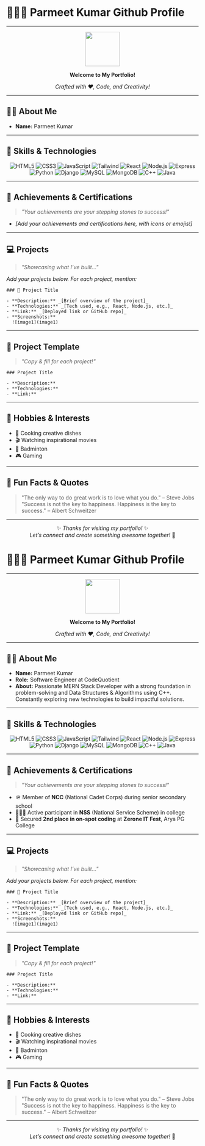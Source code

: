 # 👨‍🎓✨ Parmeet Kumar Github Profile

---
<div align="center">
  
<img src="https://media.giphy.com/media/hvRJCLFzcasrR4ia7z/giphy.gif" width="90"/>

**Welcome to My Portfolio!**

*Crafted with ❤️, Code, and Creativity!*
</div>

---

## 🧑‍💼 About Me

- **Name:** Parmeet Kumar
---

## 🚀 Skills & Technologies

<div align="center">

![HTML5](https://img.shields.io/badge/HTML5-E34F26?logo=html5&logoColor=white)
![CSS3](https://img.shields.io/badge/CSS3-1572B6?logo=css3&logoColor=white)
![JavaScript](https://img.shields.io/badge/JavaScript-F7DF1E?logo=javascript&logoColor=black)
![Tailwind](https://img.shields.io/badge/Tailwind_CSS-38B2AC?logo=tailwind-css&logoColor=white)
![React](https://img.shields.io/badge/React-61DAFB?logo=react&logoColor=black)
![Node.js](https://img.shields.io/badge/Node.js-339933?logo=nodedotjs&logoColor=white)
![Express](https://img.shields.io/badge/Express-000000?logo=express&logoColor=white)
![Python](https://img.shields.io/badge/Python-3776AB?logo=python&logoColor=white)
![Django](https://img.shields.io/badge/Django-092E20?logo=django&logoColor=white)
![MySQL](https://img.shields.io/badge/MySQL-4479A1?logo=mysql&logoColor=white)
![MongoDB](https://img.shields.io/badge/MongoDB-47A248?logo=mongodb&logoColor=white)
![C++](https://img.shields.io/badge/C++-00599C?logo=c%2B%2B&logoColor=white)
![Java](https://img.shields.io/badge/Java-007396?logo=java&logoColor=white)

</div>

---

## 🏅 Achievements & Certifications

> _"Your achievements are your stepping stones to success!"_

- _[Add your achievements and certifications here, with icons or emojis!]_

---

## 💻 Projects

> _"Showcasing what I’ve built..."_

*Add your projects below. For each project, mention:*

```
### 🌟 Project Title

- **Description:** _[Brief overview of the project]_
- **Technologies:** _[Tech used, e.g., React, Node.js, etc.]_
- **Link:** _[Deployed link or GitHub repo]_
- **Screenshots:**  
  ![image1](image1)
```

---

## 📄 Project Template

> _"Copy & fill for each project!"_

```
### Project Title

- **Description:** 
- **Technologies:** 
- **Link:** 
```

---

## 🎨 Hobbies & Interests

- 🍳 Cooking creative dishes  
- 🎬 Watching inspirational movies  
- 🏸 Badminton
- 🎮 Gaming

---

## 🌟 Fun Facts & Quotes

> "The only way to do great work is to love what you do." – Steve Jobs  
> "Success is not the key to happiness. Happiness is the key to success." – Albert Schweitzer

---

<div align="center">

✨ _Thanks for visiting my portfolio!_ ✨  
*Let’s connect and create something awesome together!* 🚀

</div>






















# 👨‍🎓✨ Parmeet Kumar Github Profile

---
<div align="center">
  
<img src="https://media.giphy.com/media/hvRJCLFzcasrR4ia7z/giphy.gif" width="90"/>

**Welcome to My Portfolio!**

*Crafted with ❤️, Code, and Creativity!*
</div>

---

## 🧑‍💼 About Me

- **Name:** Parmeet Kumar  
- **Role:** Software Engineer at CodeQuotient  
- **About:** Passionate MERN Stack Developer with a strong foundation in problem-solving and Data Structures & Algorithms using C++. Constantly exploring new technologies to build impactful solutions.

---

## 🚀 Skills & Technologies

<div align="center">

![HTML5](https://img.shields.io/badge/HTML5-E34F26?logo=html5&logoColor=white)
![CSS3](https://img.shields.io/badge/CSS3-1572B6?logo=css3&logoColor=white)
![JavaScript](https://img.shields.io/badge/JavaScript-F7DF1E?logo=javascript&logoColor=black)
![Tailwind](https://img.shields.io/badge/Tailwind_CSS-38B2AC?logo=tailwind-css&logoColor=white)
![React](https://img.shields.io/badge/React-61DAFB?logo=react&logoColor=black)
![Node.js](https://img.shields.io/badge/Node.js-339933?logo=nodedotjs&logoColor=white)
![Express](https://img.shields.io/badge/Express-000000?logo=express&logoColor=white)
![Python](https://img.shields.io/badge/Python-3776AB?logo=python&logoColor=white)
![Django](https://img.shields.io/badge/Django-092E20?logo=django&logoColor=white)
![MySQL](https://img.shields.io/badge/MySQL-4479A1?logo=mysql&logoColor=white)
![MongoDB](https://img.shields.io/badge/MongoDB-47A248?logo=mongodb&logoColor=white)
![C++](https://img.shields.io/badge/C++-00599C?logo=c%2B%2B&logoColor=white)
![Java](https://img.shields.io/badge/Java-007396?logo=java&logoColor=white)

</div>

---

## 🏅 Achievements & Certifications

> _"Your achievements are your stepping stones to success!"_

- 🪖 Member of **NCC** (National Cadet Corps) during senior secondary school  
- 🧑‍🤝‍🧑 Active participant in **NSS** (National Service Scheme) in college  
- 🥈 Secured **2nd place in on-spot coding** at **Zerone IT Fest**, Arya PG College

---

## 💻 Projects

> _"Showcasing what I’ve built..."_

*Add your projects below. For each project, mention:*

```
### 🌟 Project Title

- **Description:** _[Brief overview of the project]_
- **Technologies:** _[Tech used, e.g., React, Node.js, etc.]_
- **Link:** _[Deployed link or GitHub repo]_
- **Screenshots:**  
  ![image1](image1)
```

---

## 📄 Project Template

> _"Copy & fill for each project!"_

```
### Project Title

- **Description:** 
- **Technologies:** 
- **Link:** 
```

---

## 🎨 Hobbies & Interests

- 🍳 Cooking creative dishes  
- 🎬 Watching inspirational movies  
- 🏸 Badminton  
- 🎮 Gaming

---

## 🌟 Fun Facts & Quotes

> "The only way to do great work is to love what you do." – Steve Jobs  
> "Success is not the key to happiness. Happiness is the key to success." – Albert Schweitzer

---

<div align="center">

✨ _Thanks for visiting my portfolio!_ ✨  
*Let’s connect and create something awesome together!* 🚀

</div>
